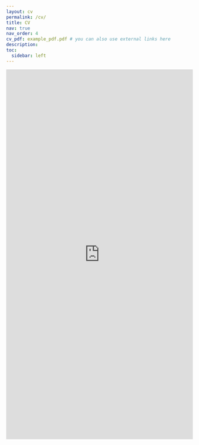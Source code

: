 ```yaml
---
layout: cv
permalink: /cv/
title: CV
nav: true
nav_order: 4
cv_pdf: example_pdf.pdf # you can also use external links here
description: 
toc:
  sidebar: left
---
```


<embed src="https://shajarian.github.io/assets/pdf/" type="application/pdf" style="width:100%; height:1000px; margin-left: auto; margin-right: auto;" frameborder="0"/>